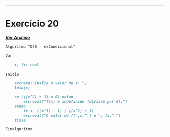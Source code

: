 ---
# Exercício 20

[**Ver Análise**](Analise20.md)
```markdown
Algoritmo "Q20 - exCondicional"

Var

    x, fx: real

Inicio

    escreva("Insira o valor de x: ")
    leia(x)

    se (((x^2) + 1) = 0) entao
        escreval("f(x) é indefinido (divisão por 0).")
    senao
        fx <- ((x^3) - 1) / ((x^2) + 1)
        escreval("O valor de f(",x," ) é ", fx,".")
    fimse

Fimalgoritmo

